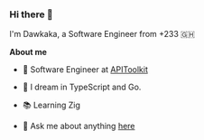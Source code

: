 ### Hi there 👋
I'm Dawkaka, a Software Engineer from +233 🇬🇭

**About me**

- 💼 Software Engineer at [APIToolkit](https://apitoolkit.io/)

- 👷 I dream in TypeScript and Go.
- 📚 Learning Zig
- 💬 Ask me about anything [here](https://github.com/dawkaka/dawkaka/issues)
